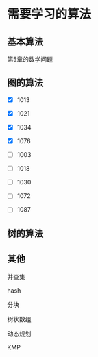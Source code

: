 # 需要学习的算法

## 基本算法

第5章的数学问题

## 图的算法

- [x] 1013

- [x] 1021

- [x] 1034

- [x] 1076

- [ ] 1003

- [ ] 1018

- [ ] 1030

- [ ] 1072

- [ ] 1087


## 树的算法

## 其他

并查集

hash

分块

树状数组

动态规划

KMP